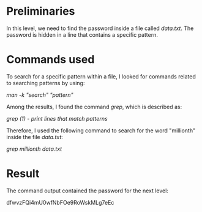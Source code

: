 # Preliminaries

In this level, we need to find the password inside a file called *data.txt*. The password is hidden in a line that contains a specific pattern.

# Commands used

To search for a specific pattern within a file, I looked for commands related to searching patterns by using:

*man -k "search" "pattern"*

Among the results, I found the command *grep*, which is described as:

*grep (1) - print lines that match patterns*

Therefore, I used the following command to search for the word "millionth" inside the file *data.txt*:

*grep millionth data.txt*

# Result

The command output contained the password for the next level:

dfwvzFQi4mU0wfNbFOe9RoWskMLg7eEc